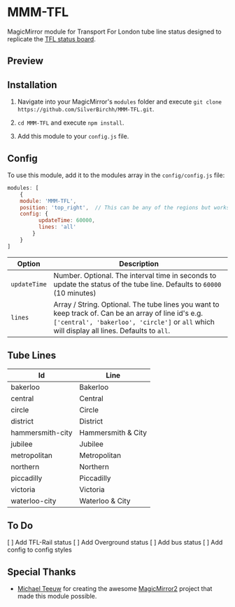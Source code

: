 # MMM-TFL

MagicMirror module for Transport For London tube line status designed to replicate the [TFL status board](https://tfl.gov.uk/tube-dlr-overground/status/).

## Preview

## Installation

1. Navigate into your MagicMirror's `modules` folder and execute `git clone https://github.com/SilverBirchh/MMM-TFL.git`.

2. `cd MMM-TFL` and execute `npm install`.

3. Add this module to your `config.js` file.

## Config

To use this module, add it to the modules array in the `config/config.js` file:
````javascript
modules: [
	{
	module: 'MMM-TFL',
	position: 'top_right',	// This can be any of the regions but works best on either side of the display
	config: {
          updateTime: 60000,
          lines: 'all'
		}
	}
]
````

|Option|Description|
|---|---|
|`updateTime`|Number. Optional. The interval time in seconds to update the status of the tube line. Defaults to `60000` (10 minutes)|
|`lines`|Array / String. Optional. The tube lines you want to keep track of. Can be an array of line id's e.g. `['central', 'bakerloo', 'circle']` or `all` which will display all lines. Defaults to `all`.|

## Tube Lines

|Id|Line|
|---|---|
|bakerloo|Bakerloo|
|central|Central|
|circle|Circle|
|district|District|
|hammersmith-city|Hammersmith & City|
|jubilee|Jubilee|
|metropolitan|Metropolitan|
|northern|Northern|
|piccadilly|Piccadilly|
|victoria|Victoria|
|waterloo-city|Waterloo & City|

## To Do

[ ] Add TFL-Rail status
[ ] Add Overground status
[ ] Add bus status
[ ] Add config to config styles

## Special Thanks
- [Michael Teeuw](https://github.com/MichMich) for creating the awesome [MagicMirror2](https://github.com/MichMich/MagicMirror/tree/develop) project that made this module possible.
